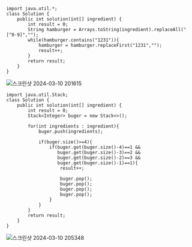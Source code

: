     import java.util.*;
    class Solution {
        public int solution(int[] ingredient) {
            int result = 0;
            String hamburger = Arrays.toString(ingredient).replaceAll("[^0-9]","");
            while(hamburger.contains("1231")){
                hamburger = hamburger.replaceFirst("1231","");
                result++;
            }
            return result;
        }
    }

![스크린샷 2024-03-10 201615](https://github.com/Ajaewoo/codingTest/assets/95599247/caba0964-ec65-40ad-b7f1-8c7f762df709)


    import java.util.Stack;
    class Solution {
        public int solution(int[] ingredient) {
            int result = 0;
            Stack<Integer> buger = new Stack<>();
            
            for(int ingredients : ingredient){
                buger.push(ingredients);
                
                if(buger.size()>=4){
                    if(buger.get(buger.size()-4)==1 && 
                       buger.get(buger.size()-3)==2 && 
                       buger.get(buger.size()-2)==3 && 
                       buger.get(buger.size()-1)==1){
                        result++;
                        
                        buger.pop();
                        buger.pop();
                        buger.pop();
                        buger.pop();
                    }
                }
            }
            return result;
        }
    }
![스크린샷 2024-03-10 205348](https://github.com/Ajaewoo/codingTest/assets/95599247/fd012a88-8830-45a6-b2f5-14d3a1c87b02)

